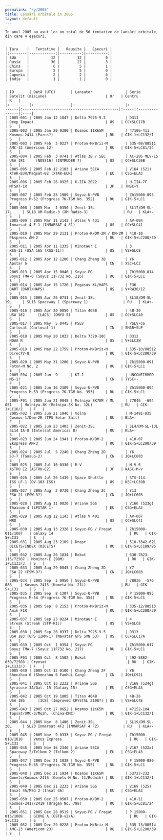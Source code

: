 ```yaml
---
permalink: "/y/2005"
title: Lansări orbitale în 2005
layout: default
---
```


    În anul 2005 au avut loc un total de 56 tentative de lansări orbitale, din care 4 eșecuri.
    
    
    | Țara    |   Tentative |   Reușite |   Eșecuri |
    |:--------|------------:|----------:|----------:|
    | SUA     |          12 |        12 |         0 |
    | Rusia   |          30 |        27 |         3 |
    | China   |           6 |         5 |         1 |
    | Europa  |           5 |         5 |         0 |
    | Japonia |           2 |         2 |         0 |
    | India   |           1 |         1 |         0 |
    
    
    | ID       | Dată (UTC)       | Lansator               | Serie              | Satelit (misiune)                           | Or   | Centru         | R   |
    |:---------|:-----------------|:-----------------------|:-------------------|:--------------------------------------------|:-----|:---------------|:----|
    | 2005-001 | 2005 Jan 12 1847 | Delta 7925-9.5         | D311               | Deep Impact                                 | US   | CC+SLC17B      | S   |
    | 2005-002 | 2005 Jan 20 0300 | Kosmos 11K65M          | 47106-411          | Kosmos-2414 (Parus?)                        | RU   | GIK-1+LC132/1  | S   |
    | 2005-003 | 2005 Feb  3 0227 | Proton-M/Briz-M        | 535-09/88511       | AMC-12 (Americom 12)                        | RU   | GIK-5+LC81/24  | S   |
    | 2005-004 | 2005 Feb  3 0741 | Atlas 3B / SEC         | AC-206 MLV-15      | USA 181     [NOSS16] (INTRUDER 7)           | US   | CC+SLC36B      | S   |
    | 2005-005 | 2005 Feb 12 2103 | Ariane 5ECA            | V164 (521)         | XTAR-EUR/Maqsat-B2 (XTAR-EUR)               | EU   | CSG+ELA3       | S   |
    | 2005-006 | 2005 Feb 26 0925 | H-IIA 2022             | H-IIA-7F           | MTSAT-1R                                    | JP   | TNSC+Y         | S   |
    | 2005-007 | 2005 Feb 28 1909 | Soyuz-U-PVB            | Zh15000-093        | Progress M-52 (Progress 7K-TGM No. 352)     | RU   | GIK-5+LC1      | S   |
    | 2005-008 | 2005 Mar  1 0350 | Zenit-3SL              | SL17/DM-SL-17L     | SL18 XM Radio-3 (XM Radio-3)                | RU   | KLA+-          | S   |
    | 2005-009 | 2005 Mar 11 2142 | Atlas V 431            | AV-004             | Inmarsat 4 F-1 (INMARSAT 4 F1)              | US   | CC+SLC41       | S   |
    | 2005-010 | 2005 Mar 29 2131 | Proton-K/DM-2M / DM-2M | 410-10             | Ekspress AM-2                               | RU   | GIK-5+LC200/39 | S   |
    | 2005-011 | 2005 Apr 11 1335 | Minotaur I             | 3                  | XSS-11 (USA 165 (XSS-11))                   | US   | VS+SLC8        | S   |
    | 2005-012 | 2005 Apr 12 1200 | Chang Zheng 3B         | Y6                 | Apstar 6                                    | CN   | XSC+LC2        | S   |
    | 2005-013 | 2005 Apr 15 0046 | Soyuz-FG               | Zh15000-014        | Soyuz TMA-6 (Soyuz 11F732 No. 216)          | RU   | GIK-5+LC1      | S   |
    | 2005-014 | 2005 Apr 15 1726 | Pegasus XL/HAPS        | F36                | DART (DART/HAPS)                            | US   | V+RW30/12      | S   |
    | 2005-015 | 2005 Apr 26 0731 | Zenit-3SL              | SL18/DM-SL-19L     | SL15 Spaceway 1 (Spaceway 1)                | RU   | KLA+-          | S   |
    | 2005-016 | 2005 Apr 30 0050 | Titan 405B             | 4B-30              | USA 182      [LAC5] (ONYX 5)                | US   | CC+SLC40       | S   |
    | 2005-017 | 2005 May  5 0445 | PSLV                   | PSLV-C6            | Cartosat (Cartosat-1)                       | IN   | SHAR+SLP       | S   |
    | 2005-018 | 2005 May 20 1022 | Delta 7320-10C         | D312               | NOAA N                                      | US   | V+SLC2W        | S   |
    | 2005-019 | 2005 May 22 1759 | Proton-M/Briz-M        | 535-10/88512       | DirecTV-8                                   | RU   | GIK-5+LC200/39 | S   |
    | 2005-020 | 2005 May 31 1200 | Soyuz-U-PVB            | Zh15000-091        | Foton-M No. 2                               | RU   | GIK-5+LC1      | S   |
    | 2005-F04 | 2005 Jun  9      | KT-1                   | UNCONFIRMED        | MS-1?                                       | CN   | TYSC+-         | F   |
    | 2005-021 | 2005 Jun 16 2309 | Soyuz-U-PVB            | Zh15000-094        | Progress M-53 (Progress 7K-TGM No. 353)     | RU   | GIK-5+LC1      | S   |
    | 2005-F01 | 2005 Jun 21 0048 | Molniya 8K78M / ML     | 77046  -694 051    | Molniya-3K (Molniya-3K No. 12L)             | RU   | GIK-1+LC16/2   | F   |
    | 2005-F02 | 2005 Jun 21 1946 | Volna                  | M-1491-035         | Cosmos-1/Dem-2R (TPS Solar Sail)            | RU   | BLA+-          | F   |
    | 2005-022 | 2005 Jun 23 1403 | Zenit-3SL              | SL4/DM-SL-13L      | SL14 IA-8 (Intelsat Americas 8)             | RU   | KLA+-          | S   |
    | 2005-023 | 2005 Jun 24 1941 | Proton-K/DM-2          | 410-07             | Ekspress AM-3                               | RU   | GIK-5+LC200/39 | S   |
    | 2005-024 | 2005 Jul  5 2240 | Chang Zheng 2D         | Y6                 | SJ-7 (Tansuo-2)                             | CN   | JQ+LC603       | S   |
    | 2005-025 | 2005 Jul 10 0330 | M-V                    | M-V-6              | ASTRO E2 (ASTRO-E2)                         | JP   | KASC+M-V       | S   |
    | 2005-026 | 2005 Jul 26 1439 | Space Shuttle          | STS-114            | ISS LF-1 (OV-103 ISS)                       | US   | KSC+LC39B      | S   |
    | 2005-027 | 2005 Aug  2 0730 | Chang Zheng 2C         | Y13                | FSW 21 (FSW-3?)                             | CN   | JQ+LC603       | S   |
    | 2005-028 | 2005 Aug 11 0820 | Ariane 5GS             | V166 (523g)        | Thaicom 4 (iPSTAR 1)                        | EU   | CSG+ELA3       | S   |
    | 2005-029 | 2005 Aug 12 1143 | Atlas V 401            | AV-007             | MRO                                         | US   | CC+SLC41       | S   |
    | 2005-030 | 2005 Aug 13 2328 | Soyuz-FG / Fregat      | Zh15000-011/1007   | Galaxy 14                                   | RU   | GIK-5+LC31     | S   |
    | 2005-031 | 2005 Aug 23 2109 | Dnepr                  | 510-3342-621       | OICETS/INDEX (OICETS)                       | RU   | GIK-5+LC109/95 | S   |
    | 2005-032 | 2005 Aug 26 1834 | Rokot                  | 630-7823-115/72507 | Monitor-E (98M)                             | RU   | GIK-1+LC133/3  | S   |
    | 2005-033 | 2005 Aug 29 0845 | Chang Zheng 2D         | Y7                 | FSW 22 (FSW-3?)                             | CN   | JQ+LC603       | S   |
    | 2005-034 | 2005 Sep  2 0950 | Soyuz-U-PVB            | 78036  -576 086    | Kosmos-2415 (Kometa No. 21L)                | RU   | GIK-5+LC31     | S   |
    | 2005-035 | 2005 Sep  8 1307 | Soyuz-U-PVB            | P 15000-095        | Progress M-54 (Progress 7K-TGM No. 354)     | RU   | GIK-5+LC1      | S   |
    | 2005-036 | 2005 Sep  8 2153 | Proton-M/Briz-M        | 535-12/88513       | Anik F1R                                    | RU   | GIK-5+LC200/39 | S   |
    | 2005-037 | 2005 Sep 23 0224 | Minotaur I             | 4                  | Streak (Streak (STP-R1))                    | US   | VS+SLC8        | S   |
    | 2005-038 | 2005 Sep 26 0337 | Delta 7925-9.5         | D313               | USA 183 (GPS IIRM-1) (Navstar GPS SVN 53)   | US   | CC+SLC17A      | S   |
    | 2005-039 | 2005 Oct  1 0354 | Soyuz-FG               | Zh15000-017        | Soyuz TMA-7 (Soyuz 11F732 No. 217)          | RU   | GIK-5+LC1      | S   |
    | 2005-F03 | 2005 Oct  8 1502 | Rokot                  | 492-5882-030/72508 | Cryosat                                     | RU   | GIK-1+LC133/3  | F   |
    | 2005-040 | 2005 Oct 12 0100 | Chang Zheng 2F         | Y6                 | Shenzhou 6 (Shenzhou 6 Fanhui Cang)         | CN   | JQ+LC921       | S   |
    | 2005-041 | 2005 Oct 13 2232 | Ariane 5GS             | V168 (524g)        | Syracuse 3A/Gal. 15 (Galaxy 15)             | EU   | CSG+ELA3       | S   |
    | 2005-042 | 2005 Oct 19 1805 | Titan 404B             | 4B-26              | USA 186      [IC8] (Improved CRYSTAL 2108?) | US   | VS+SLC4E       | S   |
    | 2005-043 | 2005 Oct 27 0652 | Kosmos 11K65M          | 47152-104          | Topsat/DMC-3/Mozh. (China-DMC)              | RU   | GIK-1+LC132/1  | S   |
    | 2005-044 | 2005 Nov  8 1406 | Zenit-3SL              | SL19/DM-SL-20L     | SL23 Inmarsat 4F2 (INMARSAT 4 F2)           | RU   | KLA+-          | S   |
    | 2005-045 | 2005 Nov  9 0333 | Soyuz-FG / Fregat      | Zh15000-010/1010   | Venus Express                               | RU   | GIK-5+LC31     | S   |
    | 2005-046 | 2005 Nov 16 2346 | Ariane 5ECA            | V167 (522a)        | Spaceway 2/Telkom 2 (Telkom 2)              | EU   | CSG+ELA3       | S   |
    | 2005-047 | 2005 Dec 21 1838 | Soyuz-U-PVB            | F 15000-080        | Progress M-55 (Progress 7K-TGM No. 355)     | RU   | GIK-5+LC1      | S   |
    | 2005-048 | 2005 Dec 21 1934 | Kosmos 11K65M          | 53727-232          | Gonets/Kosmos-2416 (Gonets-M No. 11/Rodnik) | RU   | GIK-1+LC132/1  | S   |
    | 2005-049 | 2005 Dec 21 2233 | Ariane 5GS             | V169 (525)         | Insat 4A/MSG 2 (Insat 4A)                   | EU   | CSG+ELA3       | S   |
    | 2005-050 | 2005 Dec 25 0507 | Proton-K/DM-2          | 410-11             | Kosmos-2417/2419 (Uragan No. 798)           | RU   | GIK-5+LC81/24  | S   |
    | 2005-051 | 2005 Dec 28 0519 | Soyuz-FG / Fregat      | P 15000-015/1009   | GIOVE A (GSTB-v2/A)                         | RU   | GIK-5+LC31     | S   |
    | 2005-052 | 2005 Dec 29 0228 | Proton-M/Briz-M        | 535-13/88514       | AMC-23 (Americom 23)                        | RU   | GIK-5+LC200/39 | S   |

